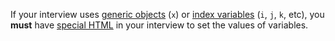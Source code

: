 If your interview uses [generic objects](https://docassemble.org/docs/fields.html#generic) (`x`) or [index variables](https://docassemble.org/docs/fields.html#index%20variables) (`i`, `j`, `k`, etc), you **must** have [special HTML](writing#special-html) in your interview to set the values of variables.

<!-- TODO: help wanted: This is true as long as they don't literally use `x` or `i`. I'm not sure how to express that complexity. -->